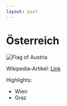 ```yaml
---
layout: post
---
```


# Österreich

![Flag of Austria](https://upload.wikimedia.org/wikipedia/commons/thumb/4/41/Flag_of_Austria.svg/225px-Flag_of_Austria.svg.png)

Wikipedia-Artikel: [Link](https://de.wikipedia.org/wiki/%C3%96sterreich)

Highlights:

- Wien
- Graz

